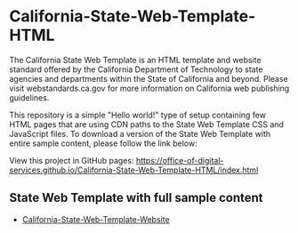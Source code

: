 # California-State-Web-Template-HTML

The California State Web Template is an HTML template and website standard offered by the California Department of Technology to state agencies and departments within the State of California and beyond. Please visit webstandards.ca.gov for more information on California web publishing guidelines.

This repository is a simple "Hello world!" type of setup containing few HTML pages that are using CDN paths to the State Web Template CSS and JavaScript files. To download a version of the State Web Template with entire sample content, please follow the link below: 

View this project in GitHub pages: https://office-of-digital-services.github.io/California-State-Web-Template-HTML/index.html

## State Web Template with full sample content

- [California-State-Web-Template-Website](https://github.com/Office-of-Digital-Services/California-State-Web-Template-Website)

